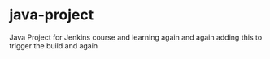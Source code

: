 # java-project
Java Project for Jenkins course and learning again and again
adding this to trigger the build and again
